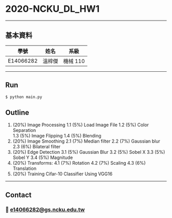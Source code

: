 # 2020-NCKU_DL_HW1
---
## 基本資料

| 學號      | 姓名   | 系級     |
| --------- | ------ | -------- |
| E14066282 | 溫梓傑 | 機械 110 |
---
## Run
``` console
$ python main.py
```

## Outline
1. (20%) Image Processing
    1.1 (5%) Load Image File
    1.2 (5%) Color Separation  
    1.3 (5%) Image Flipping
    1.4 (5%) Blending
2. (20%) Image Smoothing
    2.1 (7%) Median filter
    2.2 (7%) Gaussian blur
    2.3 (6%) Bilateral filter
3. (20%) Edge Detection
    3.1 (5%) Gaussian Blur
    3.2 (5%) Sobel X
    3.3 (5%) Sobel Y
    3.4 (5%) Magnitude
4. (20%) Transforms:
    4.1 (7%) Rotation
    4.2 (7%) Scaling
    4.3 (6%) Translation
5. (20%) Training Cifar-10 Classifier Using VGG16
---
## Contact

### :email: e14066282@gs.ncku.edu.tw